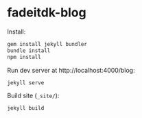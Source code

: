 # fadeitdk-blog

Install:
```bash
gem install jekyll bundler
bundle install
npm install
```

Run dev server at http://localhost:4000/blog:
```bash
jekyll serve
```

Build site (`_site/`):
```bash
jekyll build
```
